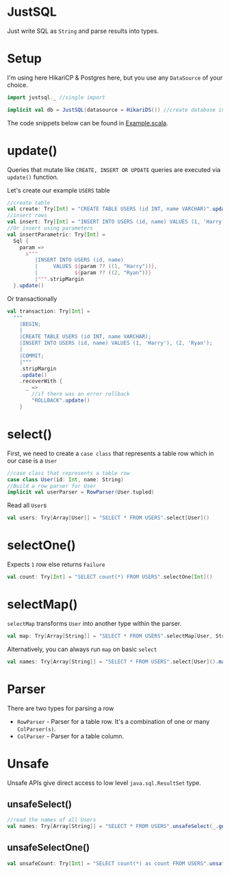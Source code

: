 # JustSQL

Just write SQL as `String` and parse results into types.

# Setup

I'm using here HikariCP & Postgres here, but you use any `DataSource` of your choice.

```scala
import justsql._ //single import

implicit val db = JustSQL(datasource = HikariDS()) //create database instance
```

The code snippets below can be found in [Example.scala](/src/test/scala/example/Example.scala).

# update()

Queries that mutate like `CREATE, INSERT OR UPDATE` queries are executed via `update()` function.

Let's create our example `USERS` table

```scala
//create table
val create: Try[Int] = "CREATE TABLE USERS (id INT, name VARCHAR)".update()
//insert rows
val insert: Try[Int] = "INSERT INTO USERS (id, name) VALUES (1, 'Harry'), (2, 'Ryan')".update()
//Or insert using parameters
val insertParametric: Try[Int] =
  Sql {
    param =>
      s"""
         |INSERT INTO USERS (id, name)
         |     VALUES ${param ?? ((1, "Harry"))},
         |            ${param ?? ((2, "Ryan"))}
         |""".stripMargin
  }.update()
```

Or transactionally

```scala
val transaction: Try[Int] =
  """
    |BEGIN;
    |
    |CREATE TABLE USERS (id INT, name VARCHAR);
    |INSERT INTO USERS (id, name) VALUES (1, 'Harry'), (2, 'Ryan');
    |
    |COMMIT;
    |"""
    .stripMargin
    .update()
    .recoverWith {
      _ =>
        //if there was an error rollback
        "ROLLBACK".update()
    }
```

# select()

First, we need to create a `case class` that represents a table row
which in our case is a `User`

```scala
//case class that represents a table row
case class User(id: Int, name: String)
//Build a row parser for User
implicit val userParser = RowParser(User.tupled)
```

Read all `User`s

```scala
val users: Try[Array[User]] = "SELECT * FROM USERS".select[User]()
```

# selectOne()

Expects `1` row else returns `Failure`

```scala
val count: Try[Int] = "SELECT count(*) FROM USERS".selectOne[Int]()
```

# selectMap()

`selectMap` transforms `User` into another type within the parser.

```scala
val map: Try[Array[String]] = "SELECT * FROM USERS".selectMap[User, String](_.name)
```

Alternatively, you can always run `map` on basic `select`

```scala
val names: Try[Array[String]] = "SELECT * FROM USERS".select[User]().map(_.map(_.name))
```

# Parser

There are two types for parsing a row

- `RowParser` - Parser for a table row. It's a combination of one or many `ColParser(s)`.
- `ColParser` - Parser for a table column.

# Unsafe

Unsafe APIs give direct access to low level `java.sql.ResultSet` type.

## unsafeSelect()

```scala
//read the names of all Users
val names: Try[Array[String]] = "SELECT * FROM USERS".unsafeSelect(_.getString("name"))
```

## unsafeSelectOne()

```scala
val unsafeCount: Try[Int] = "SELECT count(*) as count FROM USERS".unsafeSelectOne(_.getInt("count"))
```
